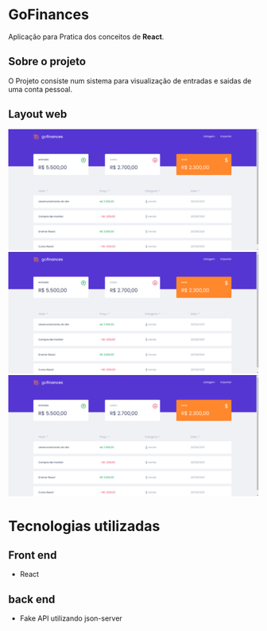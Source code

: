 # GoFinances
Aplicação para Pratica dos conceitos de **React**.

## Sobre o projeto


O Projeto consiste num sistema para visualização de entradas e saidas de uma conta pessoal.

## Layout web

![Web 1](https://github.com/acferlucas/GOFinances/blob/master/src/assets/TelaPrincipal.png)
![Web 2](https://github.com/acferlucas/GOFinances/blob/master/src/assets/TelaPrincipal.png)
![Web 3](https://github.com/acferlucas/GOFinances/blob/master/src/assets/TelaPrincipal.png)




# Tecnologias utilizadas
## Front end
- React

## back end
- Fake API utilizando json-server
